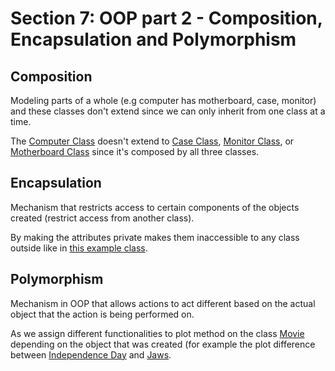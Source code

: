 # Section 7: OOP part 2 - Composition, Encapsulation and Polymorphism

## Composition
Modeling parts of a whole (e.g computer has motherboard, case, monitor)
and these classes don't extend since we can only inherit from one class at a time.

The [Computer Class](./lectures/composition/Computer.java) doesn't extend to 
[Case Class](./lectures/composition/computer/Case.java), [Monitor Class](./lectures/composition/computer/Monitor.java),
or [Motherboard Class](./lectures/composition/computer/Motherboard.java) since it's composed by all three classes.

## Encapsulation

Mechanism that restricts access to certain components of the objects created (restrict access from another class).

By making the attributes private makes them inaccessible to any class outside like in 
[this example class](./lectures/encapsulation/encapsulation/EnhancedPlayer.java).

## Polymorphism
Mechanism in OOP that allows actions to act different based on the actual object that the action is being 
performed on.

As we assign different functionalities to plot method on the class 
[Movie](./lectures/polymorphism/Movie.java) depending on the object that
was created (for example the plot difference between [Independence Day](./lectures/polymorphism/IndependenceDay.java)
and [Jaws](./lectures/polymorphism/Jaws.java).

